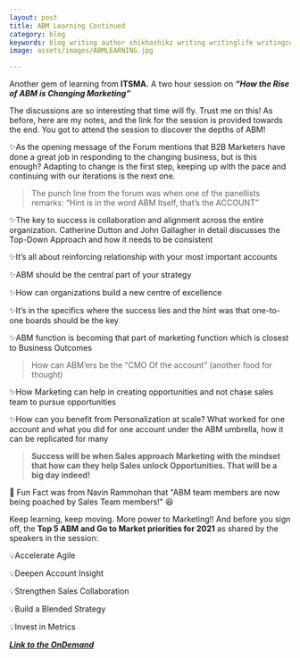 ```yaml
---
layout: post
title: ABM Learning Continued
category: blog
keywords: blog writing author shikhashikz writing writinglife writingcommunity dailyblogpost ABM ACCOUNTBASEDMARKETING
image: assets/images/ABMLEARNING.jpg

---
```


Another gem of learning from **ITSMA.** A two hour session on ***“How the Rise of ABM is Changing Marketing”***

The discussions are so interesting that time will fly. Trust me on this! As before, here are my notes, and the link for the session is provided towards the end. You got to attend the session to discover the depths of ABM!

✨As the opening message of the Forum mentions that B2B Marketers have done a great job in responding to the changing business, but is this enough? Adapting to change is the first step, keeping up with the pace and continuing with our iterations is the next one.

>The punch line from the forum was when one of the panellists remarks: “Hint is in the word ABM Itself, that’s the ACCOUNT”
>

✨The key to success is collaboration and alignment across the entire organization. Catherine Dutton and John Gallagher in detail discusses the Top-Down Approach and how it needs to be consistent

✨It’s all about reinforcing relationship with your most important accounts

✨ABM should be the central part of your strategy

✨How can organizations build a new centre of excellence 

✨It’s in the specifics where the success lies and the hint was that one-to-one boards should be the key

✨ABM function is becoming that part of marketing function which is closest to Business Outcomes

>How can ABM’ers be the “CMO Of the account” (another food for thought)
>

✨How Marketing can help in creating opportunities and not chase sales team to pursue opportunities

✨How can you benefit from Personalization at scale? What worked for one account and what you did for one account under the ABM umbrella, how it can be replicated for many

>**Success will be when Sales approach Marketing with the mindset that how can they help Sales unlock Opportunities. That will be a big day indeed!**
>

💖 Fun Fact was from Navin Rammohan that "ABM team members are now being poached by Sales Team members!" 😆

Keep learning, keep moving. More power to Marketing!! And before you sign off, the **Top 5 ABM and Go to Market priorities for 2021** as shared by the speakers in the session:

💡Accelerate Agile

💡Deepen Account Insight

💡Strengthen Sales Collaboration

💡Build a Blended Strategy

💡Invest in Metrics

***[Link to the OnDemand](https://www.brighttalk.com/webcast/17455/486291)***
